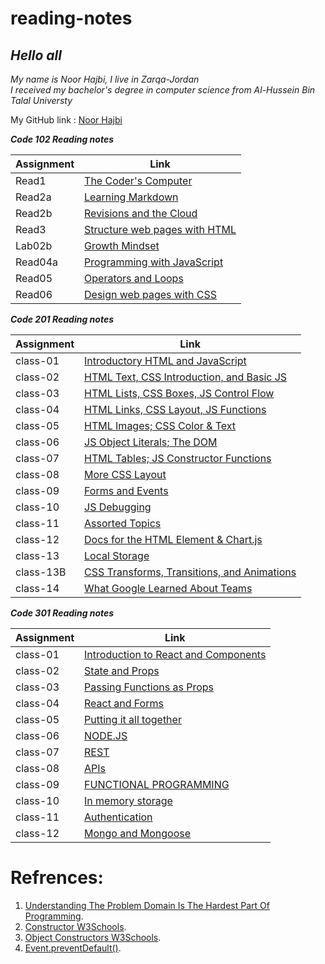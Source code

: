 # reading-notes


## *Hello all*

*My name is Noor Hajbi, I live in Zarqa-Jordan*  
*I received my bachelor's degree in computer science from Al-Hussein Bin Talal Universty*  

My GitHub link : [Noor Hajbi](https://github.com/NoorHajbi)

***Code 102 Reading notes***

| Assignment |             Link                             |
| -----------|----------------------------------------------|
|  Read1     | [The Coder's Computer](102/read1.md)         |
|  Read2a    | [Learning Markdown](102/read02a.md)          |
|  Read2b    | [Revisions and the Cloud](102/read02b.md)    |
|  Read3     | [Structure web pages with HTML](102/read3.md)|
|  Lab02b    | [Growth Mindset](102/lab02b.md)              |
|  Read04a   | [Programming with JavaScript](102/read04a.md)|
|  Read05    | [Operators and Loops](102/read05.md)         |
|  Read06    | [Design web pages with CSS](102/read06.md)   |  
  
***Code 201 Reading notes***  

| Assignment |             Link                                              |
| -----------|---------------------------------------------------------------|
|  class-01  |[Introductory HTML and JavaScript](201/class-01.md)            |
|  class-02  |[HTML Text, CSS Introduction, and Basic JS](201/class-02.md)   |
|  class-03  |[HTML Lists, CSS Boxes, JS Control Flow](201/class-03.md)      |
|  class-04  |[HTML Links, CSS Layout, JS Functions](201/class-04.md)        |
|  class-05  |[HTML Images; CSS Color & Text](201/class-05.md)               |
|  class-06  |[JS Object Literals; The DOM](201/class-06.md)                 |
|  class-07  |[HTML Tables; JS Constructor Functions](201/class-07.md)       |
|  class-08  |[           More CSS Layout   ](201/class-08.md)               |
|  class-09  |[           Forms and Events  ](201/class-09.md)               |
|  class-10  |[           JS Debugging      ](201/class-10.md)               |
|  class-11  |[           Assorted Topics   ](201/class-11.md)               |
|  class-12  |[Docs for the HTML Element & Chart.js](201/class-12.md)        |
|  class-13  |[        Local Storage        ](201/class-13.md)               |
| class-13B  |[CSS Transforms, Transitions, and Animations](201/class-13b.md)|
|  class-14  |[What Google Learned About Teams](201/class-14.md)             |

   
***Code 301 Reading notes***   
 

| Assignment |             Link                                          |
| -----------|-----------------------------------------------------------|
|  class-01  |[Introduction to React and Components](301/class01.md)     |
|  class-02  |[State and Props](301/class02.md)                          |
|  class-03  |[Passing Functions as Props](301/class03.md)               |
|  class-04  |[React and Forms](301/class04.md)                          |
|  class-05  |[Putting it all together](301/class05.md)                  |
|  class-06  |[NODE.JS](301/class06.md)                                  |
|  class-07  |[REST](301/class07.md)                                     |
|  class-08  |[APIs](301/class08.md)                                     |
|  class-09  |[FUNCTIONAL PROGRAMMING](301/class09.md)                   |
|  class-10  |[In memory storage](301/class10.md)                        |
|  class-11  |[Authentication](301/class11.md)                           |
|  class-12  |[Mongo and Mongoose](301/class12.md)                       |   
   
# Refrences:
1. [Understanding The Problem Domain Is The Hardest Part Of Programming](https://simpleprogrammer.com/understanding-the-problem-domain-is-the-hardest-part-of-programming).
2. [Constructor W3Schools](https://www.w3schools.com/jsref/jsref_constructor_class.asp).
3. [Object Constructors W3Schools](https://www.w3schools.com/js/js_object_constructors.asp).
4. [Event.preventDefault()](https://developer.mozilla.org/en-US/docs/Web/API/Event/preventDefault).

